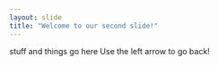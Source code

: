 ```yaml
---
layout: slide
title: "Welcome to our second slide!"
---
```

stuff and things go here
Use the left arrow to go back!
